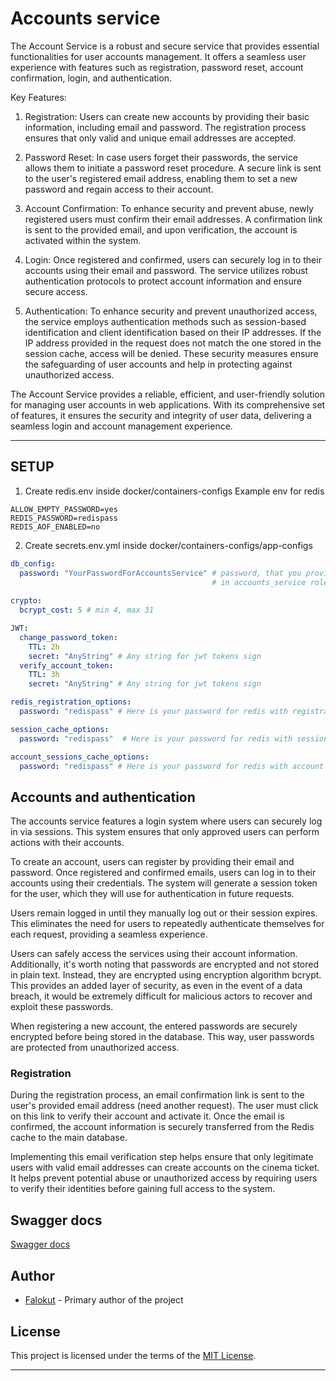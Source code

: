 # Accounts service
The Account Service is a robust and secure service that provides essential functionalities for user accounts management. It offers a seamless user experience with features such as registration, password reset, account confirmation, login, and authentication.

Key Features:

1. Registration: Users can create new accounts by providing their basic information, including email and password. The registration process ensures that only valid and unique email addresses are accepted.

2. Password Reset: In case users forget their passwords, the service allows them to initiate a password reset procedure. A secure link is sent to the user's registered email address, enabling them to set a new password and regain access to their account.

3. Account Confirmation: To enhance security and prevent abuse, newly registered users must confirm their email addresses. A confirmation link is sent to the provided email, and upon verification, the account is activated within the system.

4. Login: Once registered and confirmed, users can securely log in to their accounts using their email and password. The service utilizes robust authentication protocols to protect account information and ensure secure access.

5. Authentication: To enhance security and prevent unauthorized access, the service employs authentication methods such as session-based identification and client identification based on their IP addresses. If the IP address provided in the request does not match the one stored in the session cache, access will be denied. These security measures ensure the safeguarding of user accounts and help in protecting against unauthorized access.

The Account Service provides a reliable, efficient, and user-friendly solution for managing user accounts in web applications. With its comprehensive set of features, it ensures the security and integrity of user data, delivering a seamless login and account management experience.

---
## SETUP
1. Create redis.env inside docker/containers-configs
Example env for redis
```env
ALLOW_EMPTY_PASSWORD=yes
REDIS_PASSWORD=redispass
REDIS_AOF_ENABLED=no
```
2. Create secrets.env.yml inside docker/containers-configs/app-configs
``` yaml
db_config:
  password: "YourPasswordForAccountsService" # password, that you provided in postgre.env
                                             # in accounts_service role (for encrypted password actual password, not hash)
  
crypto:
  bcrypt_cost: 5 # min 4, max 31

JWT:  
  change_password_token:
    TTL: 2h
    secret: "AnyString" # Any string for jwt tokens sign  
  verify_account_token:
    TTL: 3h
    secret: "AnyString" # Any string for jwt tokens sign  

redis_registration_options:
  password: "redispass" # Here is your password for redis with registration cache db 

session_cache_options:
  password: "redispass"  # Here is your password for redis with session cache db

account_sessions_cache_options:
  password: "redispass" # Here is your password for redis with account sessions cache db 
``` 

## Accounts and authentication
The accounts service features a login system where users can securely log in via sessions. This system ensures that only approved users can perform actions with their accounts.

To create an account, users can register by providing their email and password. Once registered and confirmed emails, users can log in to their accounts using their credentials. The system will generate a session token for the user, which they will use for authentication in future requests.

Users remain logged in until they manually log out or their session expires. This eliminates the need for users to repeatedly authenticate themselves for each request, providing a seamless experience.

Users can safely access the services using their account information. Additionally, it's worth noting that passwords are encrypted and not stored in plain text. Instead, they are encrypted using encryption algorithm bcrypt. This provides an added layer of security, as even in the event of a data breach, it would be extremely difficult for malicious actors to recover and exploit these passwords.

When registering a new account, the entered passwords are securely encrypted before being stored in the database. This way, user passwords are protected from unauthorized access.

### Registration
During the registration process, an email confirmation link is sent to the user's provided email address (need another request). The user must click on this link to verify their account and activate it. Once the email is confirmed, the account information is securely transferred from the Redis cache to the main database.

Implementing this email verification step helps ensure that only legitimate users with valid email addresses can create accounts on the cinema ticket. It helps prevent potential abuse or unauthorized access by requiring users to verify their identities before gaining full access to the system.

## Swagger docs
[Swagger docs](swagger/docs/accounts_service_v1.swagger.json)

## Author

- [Falokut](https://github.com/Falokut) - Primary author of the project

## License

This project is licensed under the terms of the [MIT License](https://opensource.org/licenses/MIT).

---
